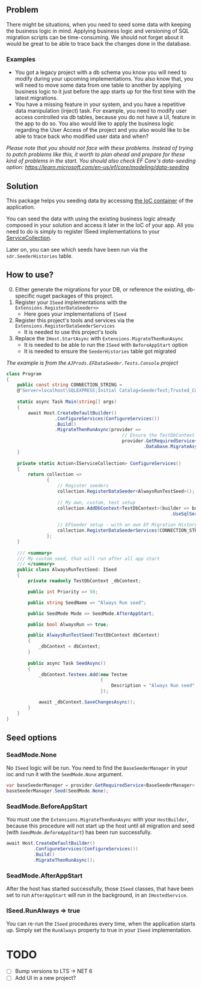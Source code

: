 ﻿## Problem
There might be situations, when you need to seed some data with keeping the business logic in mind.
Applying business logic and versioning of SQL migration scripts can be time-consuming. 
We should not forget about it would be great to be able to trace back the changes done in the database.

### Examples
* You got a legacy project with a db schema you know you will need to modify during your upcoming implementations. 
You also know that, you will need to move some data from one table to another by applying business logic to it just before 
the app starts up for the first time with the latest migrations.
* You have a missing feature in your system, and you have a repetitive data manipulation (inject) task. 
For example, you need to modify user access controlled via db tables, because you do not have a UI, feature in the app to do so.
You also would like to apply the business logic regarding the User Access of the project and you also would like to be able to trace back 
who modified user data and when?

_Please note that you should not face with these problems. Instead of trying to patch problems like this, 
it worth to plan ahead and prepare for these kind of problems in the start. You should also check EF Core's data-seeding option: https://learn.microsoft.com/en-us/ef/core/modeling/data-seeding_

## Solution
This package helps you seeding data by accessing [the IoC container](https://docs.microsoft.com/en-us/aspnet/core/fundamentals/dependency-injection?view=aspnetcore-5.0) of the application.

You can seed the data with using the existing business logic already composed in your solution and access it later in the IoC of your app.
All you need to do is simply to register ISeed implementations to your [ServiceCollection](https://docs.microsoft.com/en-us/dotnet/api/microsoft.extensions.dependencyinjection.servicecollection?view=dotnet-plat-ext-6.0). 

Later on, you can see which seeds have been run via the `sdr.SeederHistories` table.

## How to use?
0. Either generate the migrations for your DB, or reference the existing, db-specific nuget packages of this project.
1. Register your `ISeed` implementations with the `Extensions.RegisterDataSeeder<>`
   * Here goes your implementations of `ISeed`
2. Register this project's tools and services via the `Extensions.RegisterDataSeederServices`
   * It is needed to use this project's tools
3. Replace the `IHost.StartAsync` with `Extensions.MigrateThenRunAsync`
   * It is needed to be able to run the `ISeed` with `BeforeAppStart` option
   * It is needed to ensure the `SeederHistories` table got migrated

_The example is from the `AJProds.EFDataSeeder.Tests.Console` project_

```cs
class Program
{
    public const string CONNECTION_STRING =
    @"Server=localhost\SQLEXPRESS;Initial Catalog=SeederTest;Trusted_Connection=True;MultipleActiveResultSets=true";
    
    static async Task Main(string[] args)
    {
        await Host.CreateDefaultBuilder()
                  .ConfigureServices(ConfigureServices())
                  .Build()
                  .MigrateThenRunAsync(provider =>
                                           // Ensure the TestDbContext's migration is run on start
                                           provider.GetRequiredService<TestDbContext>()
                                                   .Database.MigrateAsync());
    }
    
    private static Action<IServiceCollection> ConfigureServices()
    {
        return collection =>
               {
                   // Register seeders
                   collection.RegisterDataSeeder<AlwaysRunTestSeed>();
                   
                   // My own, custom, test setup
                   collection.AddDbContext<TestDbContext>(builder => builder
                                                             .UseSqlServer(CONNECTION_STRING));
    
                   // EFSeeder setup - with an own EF Migration History table
                   collection.RegisterDataSeederServices(CONNECTION_STRING);
               };
    }
    
    /// <summary>
    /// My custom seed, that will run after all app start
    /// </summary>
    public class AlwaysRunTestSeed: ISeed
    {
        private readonly TestDbContext _dbContext;

        public int Priority => 50;

        public string SeedName => "Always Run seed";

        public SeedMode Mode => SeedMode.AfterAppStart;

        public bool AlwaysRun => true;

        public AlwaysRunTestSeed(TestDbContext dbContext)
        {
            _dbContext = dbContext;
        }
        
        public async Task SeedAsync()
        {
            _dbContext.Testees.Add(new Testee
                                   {
                                       Description = "Always Run seed"
                                   });

            await _dbContext.SaveChangesAsync();
        }
    }
}
```

## Seed options

### SeadMode.None
No `ISeed` logic will be run. You need to find the `BaseSeederManager` in your ioc
and run it with the `SeedMode.None` argument.
```cs
var baseSeederManager = provider.GetRequiredService<BaseSeederManager>();
baseSeederManager.Seed(SeedMode.None);
```

### SeadMode.BeforeAppStart
You must use the `Extensions.MigrateThenRunAsync` with your `HostBuilder`,
because this procedure will not start up the host until all migration
and seed (with _`SeedMode.BeforeAppStart`_) has been run successfully.

```cs
await Host.CreateDefaultBuilder()
          .ConfigureServices(ConfigureServices())
          .Build()
          .MigrateThenRunAsync();
```

### SeadMode.AfterAppStart
After the host has started successfully, those `ISeed` classes, that have been set to run `AfterAppStart`
will run in the background, in an `IHostedService`.

### ISeed.RunAlways => true
You can re-run the `ISeed` procedures every time, when the application starts up.
Simply set the `RunAlways` property to true in your `ISeed` implementation.

# TODO
- [ ] Bump versions to LTS -> NET 6
- [ ] Add UI in a new project?